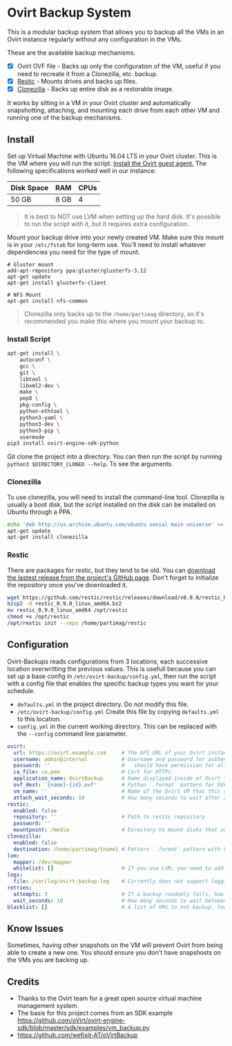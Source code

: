 # Ovirt Backup System

This is a modular backup system that allows you to backup all the VMs in an Ovirt instance regularly without any configuration in the VMs.

These are the available backup mechanisms.

- [x] Ovirt OVF file - Backs up only the configuration of the VM, useful if you need to recreate it from a Clonezilla, etc. backup.
- [x] [Restic](https://restic.net/) - Mounts drives and backs up files.
- [x] [Clonezilla](http://www.clonezilla.org/) - Backs up entire disk as a restorable image.

It works by sitting in a VM in your Ovirt cluster and automatically snapshotting, attaching, and mounting each drive from each other VM and running one of the backup mechanisms.

## Install

Set up Virtual Machine with Ubuntu 16.04 LTS in your Ovirt cluster. This is the VM where you will run the script. [Install the Ovirt guest agent.](https://www.ovirt.org/documentation/how-to/guest-agent/install-the-guest-agent-in-ubuntu/) The following specifications worked well in our instance:

| Disk Space | RAM | CPUs |
| ---------- | --- | ---- |
| 50 GB      | 8 GB| 4    |

> It is best to NOT use LVM when setting up the hard disk. It's possible to run the script with it, but it requires extra configuration.

Mount your backup drive into your newly created VM. Make sure this mount is in your `/etc/fstab` for long-term use. You'll need to install whatever dependencies you need for the type of mount.

```
# Gluster mount
add-apt-repository ppa:gluster/glusterfs-3.12
apt-get update
apt-get install glusterfs-client

# NFS Mount
apt-get install nfs-common
```

> Clonezilla only backs up to the `/home/partimag` directory, so it's recommended you make this where you mount your backup to.

### Install Script

```bash
apt-get install \
    autoconf \
    gcc \
    git \
    libtool \
    libxml2-dev \
    make \
    pep8 \
    pkg-config \
    python-ethtool \
    python3-yaml \
    python3-dev \
    python3-pip \
    usermode
pip3 install ovirt-engine-sdk-python
```

Git clone the project into a directory. You can then run the script by running `python3 $DIRECTORY_CLONED --help`. To see the arguments.

### Clonezilla

To use clonezilla, you will need to install the command-line tool. Clonezilla is usually a boot disk, but the script installed on the disk can be installed on Ubuntu through a PPA.

```bash
echo 'deb http://us.archive.ubuntu.com/ubuntu xenial main universe' >> /etc/apt/sources.list
apt-get update
apt-get install clonezilla
```

### Restic

There are packages for restic, but they tend to be old. You can [download the lastest release from the project's GitHub page](https://github.com/restic/restic/releases). Don't forget to initialize the repository once you've downloaded it.

```bash
wget https://github.com/restic/restic/releases/download/v0.9.0/restic_0.9.0_linux_amd64.bz2
bzip2 -d restic_0.9.0_linux_amd64.bz2
mv restic_0.9.0_linux_amd64 /opt/restic
chmod +x /opt/restic
/opt/restic init --repo /home/partimag/restic
```

## Configuration

Ovirt-Backups reads configurations from 3 locations, each successive location overwritting the previous values. This is usefull because you can set up a base config in `/etc/ovirt-backup/config.yml`, then run the script with a config file that enables the specific backup types you want for your schedule.

- `defaults.yml` in the project directory. Do not modify this file.
- `/etc/ovirt-backup/config.yml` Create this file by copying `defaults.yml` to this location.
- `config.yml` in the current working directory. This can be replaced with the `--config` command line parameter.

```yaml
ovirt:
  url: https://ovirt.example.com     # The API URL of your Ovirt instance
  username: admin@internal           # Username and password for authentication
  password: ''                       #   should have permission for all VMs
  ca_file: ca.pem                    # Cert for HTTPs
  application_name: OvirtBackup      # Name displayed inside of Ovirt for your backups
  ovf_dest: '{name}-{id}.ovf'        # Python `.format` pattern for OVF filename
  vm_name: ''                        # Name of the Ovirt VM that this script runs on
  attach_wait_seconds: 10            # How many seconds to wait after attaching a disk to make sure it's connected fully.
restic:
  enabled: false
  repository: ''                     # Path to restic repository
  password: ''
  mountpoint: /media                 # Directory to mount disks that are attached. This should not be a network share. It unmounts after the backup is complete.
clonezilla:
  enabled: false
  destination: /home/partimag/{name} # Pattern `.format` pattern with VM name being backed up. Needs to be an immediate subdirectory of `/home/partimag`
lvm:
  mapper: /dev/mapper
  whitelist: []                      # If you use LVM, you need to add your device names found in the mapper directory to prevent the script from unmounting them.
logs:
  file: /var/log/ovirt-backup.log    # Currently does not support logging to stdout, pull requests welcome ;)
retries:
  attempts: 3                        # If a backup randomly fails, how many attempts to retry it. For example, it will occur 4 times total if you retry 3 times.
  wait_seconds: 10                   # How many seconds to wait between retries.
blacklist: []                        # A list of VMs to not backup. You may begin and end a string with `/` to indicate a regular expression to match many VMs
```

## Know Issues

Sometimes, having other snapshots on the VM will prevent Ovirt from being able to create a new one. You should ensure you don't have snapshosts on the VMs you are backing up.

## Credits

- Thanks to the Ovirt team for a great open source virtual machine management system.
- The basis for this project comes from an SDK example https://github.com/oVirt/ovirt-engine-sdk/blob/master/sdk/examples/vm_backup.py
- https://github.com/wefixit-AT/oVirtBackup